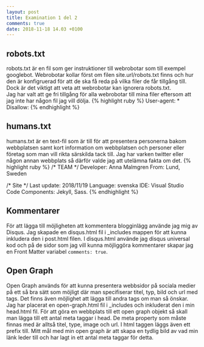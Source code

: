 ```yaml
---
layout: post
title: Examination 1 del 2
comments: true
date: 2018-11-18 14.03 +0100
---
```


## robots.txt
robots.txt är en fil som ger instruktioner till webrobotar som till exempel googlebot. Webrobotar kollar först om filen site.url/robots.txt finns och hur den är konfigruerad för att de ska få reda på vilka filer de får tillgång till. Dock är det viktigt att veta att webrobotar kan ignorera robots.txt.  
Jag har valt att ge fri tillgång för alla webrobotar till mina filer eftersom att jag inte har någon fil jag vill dölja. 
{% highlight ruby %}
User-agent: *
Disallow:
{% endhighlight %}

## humans.txt
humans.txt är en text-fil som är till för att presentera personerna bakom webbplatsen samt kort information om webbplatsen och personer eller företag som man vill rikta särskilda tack till. 
Jag har varken twitter eller någon annan webbplats så därför valde jag att utelämna fakta om det.
{% highlight ruby %}
/* TEAM */
Developer: Anna Malmgren 
From: Lund, Sweden

/* Site */
Last update: 2018/11/19
Language: svenska
IDE: Visual Studio Code
Components: Jekyll, Sass.
{% endhighlight %}  


## Kommentarer
För att lägga till möjligheten att kommentera blogginlägg använde jag mig av Disqus. Jag skapade en disqus.html fil i _includes mappen för att kunna inkludera den i post.html filen. I disqus.html använde jag disqus universal kod och på de sidor som jag vill kunna möjliggöra kommentarer skapar jag en Front Matter variabel `comments: true`.  

## Open Graph
Open Graph används för att kunna presentera webbsidor på sociala medier på ett så bra sätt som möjligt där man specifiserar titel, typ, bild och url med tags. Det finns även möjlighet att lägga till andra tags om man så önskar. Jag har placerat en open-graph.html fil i _includes och inkluderat den i min head.html fil.
För att göra en webbplats till ett open graph objekt så skall man lägga till ett antal meta taggar i head. De meta property som måste finnas med är alltså titel, type, image och url. I html taggen läggs även ett prefix till.
Mitt mål med min open graph är att skapa en tydlig bild av vad min länk leder till och har lagt in ett antal meta taggar för detta. 
